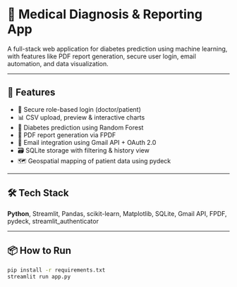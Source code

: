 
# 🧠 Medical Diagnosis & Reporting App

A full-stack web application for diabetes prediction using machine learning, with features like PDF report generation, secure user login, email automation, and data visualization.

---

## 🚀 Features

- 🔐 Secure role-based login (doctor/patient)
- 📊 CSV upload, preview & interactive charts
- 🤖 Diabetes prediction using Random Forest
- 📄 PDF report generation via FPDF
- 📧 Email integration using Gmail API + OAuth 2.0
- 🗃️ SQLite storage with filtering & history view
- 🗺️ Geospatial mapping of patient data using pydeck

---

## 🛠️ Tech Stack

**Python**, Streamlit, Pandas, scikit-learn, Matplotlib, SQLite, Gmail API, FPDF, pydeck, streamlit_authenticator

---

## 📦 How to Run

```bash
pip install -r requirements.txt
streamlit run app.py


